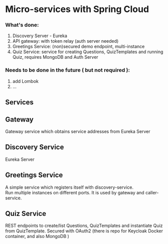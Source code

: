 # Micro-services with Spring Cloud

### What's done:
1. Discovery Server - Eureka
2. API gateway: with token relay (auth server needed)
3. Greetings Service: (non)secured demo endpoint, multi-instance
4. Quiz Service: service for creating Questions, QuizTemplates and running Quiz, requires MongoDB and Auth Server

### Needs to be done in the future ( but not required ):
1. add Lombok
2. ...

## Services

## Gateway

Gateway service which obtains service addresses from Eureka Server

## Discovery Service

Eureka Server


## Greetings Service

A simple service which registers itself with discovery-service.  
Run multiple instances on different ports.
It is used by gateway and caller-service.

## Quiz Service

REST endpoints to create/list Questions, QuizTemplates and instantiate Quiz from QuizTemplate. Secured with OAuth2 (there is repo for Keycloak Docker container, and also MongoDB )

